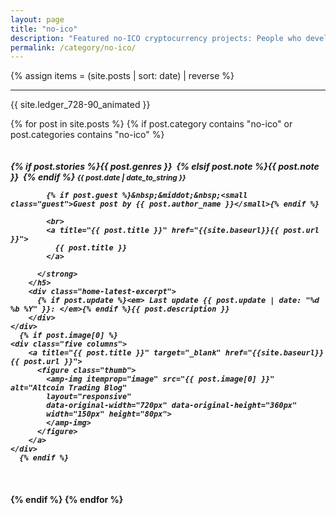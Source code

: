 ```yaml
---
layout: page
title: "no-ico"
description: "Featured no-ICO cryptocurrency projects: People who develop a project in the cryptocurrency space without an ICO backing and funding. "
permalink: /category/no-ico/
---
```


{% assign items = (site.posts | sort: date) | reverse %}

<section class="clearfix">
<hr>
<p>{{ site.ledger_728-90_animated }}</p>
</section>

{% for post in site.posts %}
  {% if post.category contains "no-ico" or post.categories contains "no-ico" %}

  <div class="row home-latest clearfix">
    <div class="seven columns">
        <h5 class="post">
          <strong>
            {% if post.stories %}<span class="tag">{{ post.genres }}</span>&nbsp;
            {% elsif post.note %}<span class="tag custom-note">{{ post.note }}</span>&nbsp;
            {% endif %}
            <small>{{ post.date | date_to_string }}</small>

            {% if post.guest %}&nbsp;&middot;&nbsp;<small class="guest">Guest post by {{ post.author_name }}</small>{% endif %}

            <br>
            <a title="{{ post.title }}" href="{{site.baseurl}}{{ post.url }}">
              {{ post.title }}
            </a>

          </strong>
        </h5>
        <div class="home-latest-excerpt">
          {% if post.update %}<em> Last update {{ post.update | date: "%d %b %Y" }}: </em>{% endif %}{{ post.description }}
        </div>
    </div>
      {% if post.image[0] %}
    <div class="five columns">
        <a title="{{ post.title }}" target="_blank" href="{{site.baseurl}}{{ post.url }}">
          <figure class="thumb">
            <amp-img itemprop="image" src="{{ post.image[0] }}" alt="Altcoin Trading Blog"
            layout="responsive"
            data-original-width="720px" data-original-height="360px"
            width="150px" height="80px">
            </amp-img>
          </figure>
        </a>
    </div>
      {% endif %}
  </div>

  {% endif %}
{% endfor %}
